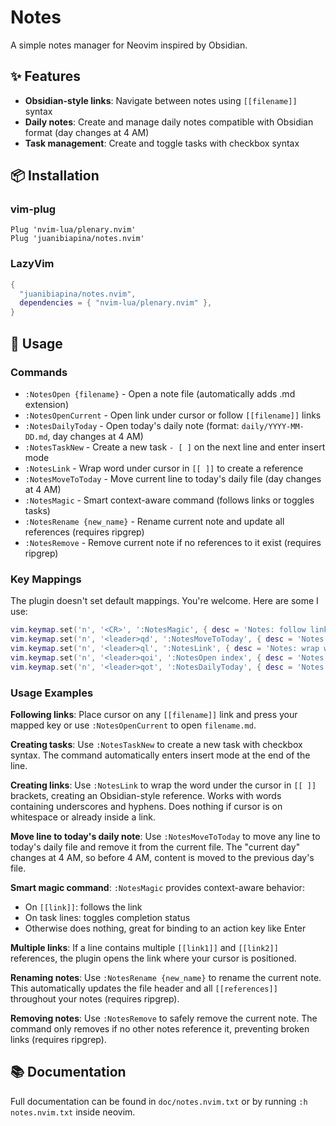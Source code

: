 # Notes

A simple notes manager for Neovim inspired by Obsidian.

## ✨ Features

- **Obsidian-style links**: Navigate between notes using `[[filename]]` syntax
- **Daily notes**: Create and manage daily notes compatible with Obsidian format (day changes at 4 AM)
- **Task management**: Create and toggle tasks with checkbox syntax

## 📦 Installation

### vim-plug

```vim
Plug 'nvim-lua/plenary.nvim'
Plug 'juanibiapina/notes.nvim'
```

### LazyVim

```lua
{
  "juanibiapina/notes.nvim",
  dependencies = { "nvim-lua/plenary.nvim" },
}
```

## 🚀 Usage

### Commands

- `:NotesOpen {filename}` - Open a note file (automatically adds .md extension)
- `:NotesOpenCurrent` - Open link under cursor or follow `[[filename]]` links
- `:NotesDailyToday` - Open today's daily note (format: `daily/YYYY-MM-DD.md`, day changes at 4 AM)
- `:NotesTaskNew` - Create a new task `- [ ]` on the next line and enter insert mode
- `:NotesLink` - Wrap word under cursor in `[[ ]]` to create a reference
- `:NotesMoveToToday` - Move current line to today's daily file (day changes at 4 AM)
- `:NotesMagic` - Smart context-aware command (follows links or toggles tasks)
- `:NotesRename {new_name}` - Rename current note and update all references (requires ripgrep)
- `:NotesRemove` - Remove current note if no references to it exist (requires ripgrep)

### Key Mappings

The plugin doesn't set default mappings. You're welcome. Here are some I use:

```lua
vim.keymap.set('n', '<CR>', ':NotesMagic', { desc = 'Notes: follow link or toggle task' })
vim.keymap.set('n', '<leader>qd', ':NotesMoveToToday', { desc = 'Notes: move line to today\'s daily note' })
vim.keymap.set('n', '<leader>ql', ':NotesLink', { desc = 'Notes: wrap word under cursor in [[ ]]' })
vim.keymap.set('n', '<leader>qoi', ':NotesOpen index', { desc = 'Notes: open index note')})
vim.keymap.set('n', '<leader>qot', ':NotesDailyToday', { desc = 'Notes: open today\'s daily note'})
```

### Usage Examples

**Following links**: Place cursor on any `[[filename]]` link and press your mapped key or use `:NotesOpenCurrent` to open `filename.md`.

**Creating tasks**: Use `:NotesTaskNew` to create a new task with checkbox syntax. The command automatically enters insert mode at the end of the line.

**Creating links**: Use `:NotesLink` to wrap the word under the cursor in `[[ ]]` brackets, creating an Obsidian-style reference. Works with words containing underscores and hyphens. Does nothing if cursor is on whitespace or already inside a link.

**Move line to today's daily note**: Use `:NotesMoveToToday` to move any line to today's daily file and remove it from the current file. The "current day" changes at 4 AM, so before 4 AM, content is moved to the previous day's file.

**Smart magic command**: `:NotesMagic` provides context-aware behavior:
- On `[[link]]`: follows the link
- On task lines: toggles completion status
- Otherwise does nothing, great for binding to an action key like Enter

**Multiple links**: If a line contains multiple `[[link1]]` and `[[link2]]` references, the plugin opens the link where your cursor is positioned.

**Renaming notes**: Use `:NotesRename {new_name}` to rename the current note. This automatically updates the file header and all `[[references]]` throughout your notes (requires ripgrep).

**Removing notes**: Use `:NotesRemove` to safely remove the current note. The command only removes if no other notes reference it, preventing broken links (requires ripgrep).

## 📚 Documentation

Full documentation can be found in `doc/notes.nvim.txt` or by running `:h notes.nvim.txt` inside neovim.
